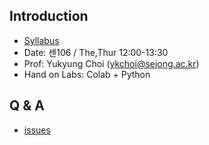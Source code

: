 
## Introduction
- [Syllabus](https://github.com/sejongresearch/2019.Fall.AdvancedC/blob/master/%EA%B0%95%EC%9D%98%EA%B3%84%ED%9A%8D%EC%84%9C.pdf)
- Date: 센106 / The,Thur 12:00-13:30
- Prof: Yukyung Choi (ykchoi@sejong.ac.kr)
- Hand on Labs: Colab + Python

## Q & A
- [issues](https://github.com/sejongresearch/2019.Fall.AdvancedC/issues)
